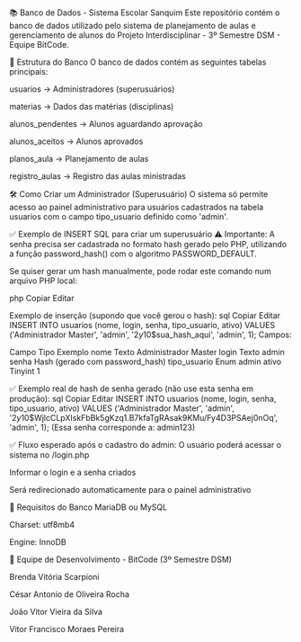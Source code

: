 📚 Banco de Dados - Sistema Escolar Sanquim
Este repositório contém o banco de dados utilizado pelo sistema de planejamento de aulas e gerenciamento de alunos do Projeto Interdisciplinar - 3º Semestre DSM - Equipe BitCode.

📌 Estrutura do Banco
O banco de dados contém as seguintes tabelas principais:

usuarios → Administradores (superusuários)

materias → Dados das matérias (disciplinas)

alunos_pendentes → Alunos aguardando aprovação

alunos_aceitos → Alunos aprovados

planos_aula → Planejamento de aulas

registro_aulas → Registro das aulas ministradas

🛠 Como Criar um Administrador (Superusuário)
O sistema só permite acesso ao painel administrativo para usuários cadastrados na tabela usuarios com o campo tipo_usuario definido como 'admin'.

✅ Exemplo de INSERT SQL para criar um superusuário
⚠ Importante:
A senha precisa ser cadastrada no formato hash gerado pelo PHP, utilizando a função password_hash() com o algoritmo PASSWORD_DEFAULT.

Se quiser gerar um hash manualmente, pode rodar este comando num arquivo PHP local:

php
Copiar
Editar
<?php
echo password_hash('sua_senha_aqui', PASSWORD_DEFAULT);
?>
Exemplo de inserção (supondo que você gerou o hash):
sql
Copiar
Editar
INSERT INTO usuarios (nome, login, senha, tipo_usuario, ativo)
VALUES ('Administrador Master', 'admin', '$2y$10$sua_hash_aqui', 'admin', 1);
Campos:

Campo	Tipo	Exemplo
nome	Texto	Administrador Master
login	Texto	admin
senha	Hash	(gerado com password_hash)
tipo_usuario	Enum	admin
ativo	Tinyint	1

✅ Exemplo real de hash de senha gerado (não use esta senha em produção):
sql
Copiar
Editar
INSERT INTO usuarios (nome, login, senha, tipo_usuario, ativo)
VALUES ('Administrador Master', 'admin', '$2y$10$WjlcCLpXIskFbBk5gKzq1.B7kfaTgRAsak9KMu/Fy4D3PSAej0nOq', 'admin', 1);
(Essa senha corresponde a: admin123)

✅ Fluxo esperado após o cadastro do admin:
O usuário poderá acessar o sistema no /login.php

Informar o login e a senha criados

Será redirecionado automaticamente para o painel administrativo

💾 Requisitos do Banco
MariaDB ou MySQL

Charset: utf8mb4

Engine: InnoDB

👥 Equipe de Desenvolvimento - BitCode (3º Semestre DSM)

Brenda Vitória Scarpioni

César Antonio de Oliveira Rocha

João Vitor Vieira da Silva

Vitor Francisco Moraes Pereira
